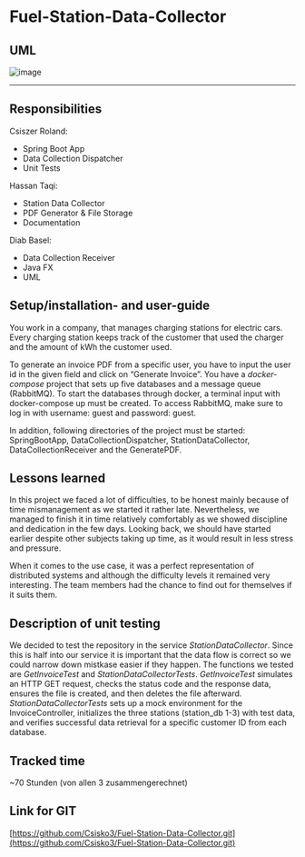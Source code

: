 # Fuel-Station-Data-Collector

## UML

![image](https://github.com/Csisko3/Fuel-Station-Data-Collector/assets/131276424/7471d3aa-6cc8-4908-99d8-cbb12f1a94af)
___

## Responsibilities

Csiszer Roland:

- Spring Boot App
- Data Collection Dispatcher
- Unit Tests

Hassan Taqi:

- Station Data Collector
- PDF Generator & File Storage
- Documentation

Diab Basel:

- Data Collection Receiver
- Java FX
- UML

## Setup/installation- and user-guide

You work in a company, that manages charging stations for electric cars. Every charging station keeps track of the customer that used the charger and the amount of kWh the customer used.

To generate an invoice PDF from a specific user, you have to input the user id in the given field and click on “Generate Invoice”. You have a *docker-compose* project that sets up five databases and a message queue (RabbitMQ). To start the databases through docker, a terminal input with docker-compose up must be created. To access RabbitMQ, make sure to log in with username: guest and password: guest.

In addition, following directories of the project must be started: SpringBootApp, DataCollectionDispatcher, StationDataCollector, DataCollectionReceiver and the GeneratePDF.

## Lessons learned

In this project we faced a lot of difficulties, to be honest mainly because of time mismanagement as we started it rather late. Nevertheless, we managed to finish it in time relatively comfortably as we showed discipline and dedication in the few days.  Looking back, we should have started earlier despite other subjects taking up time, as it would result in less stress and pressure.

When it comes to the use case, it was a perfect representation of distributed systems and although the difficulty levels it remained very interesting. The team members had the chance to find out for themselves if it suits them.

## Description of unit testing

We decided to test the repository in the service _StationDataCollector_. Since this is half into our service it is important that the data flow is correct so we could narrow down mistkase easier if they happen.
The functions we tested are _GetInvoiceTest_ and _StationDataCollectorTests_.
_GetInvoiceTest_ simulates an HTTP GET request, checks the status code and the response data, ensures the file is created, and then deletes the file afterward. 
_StationDataCollectorTests_ sets up a mock environment for the InvoiceController, initializes the three stations (station_db 1-3) with test data, and verifies successful data retrieval for a specific customer ID from each database.

## **Tracked time**

~70 Stunden (von allen 3 zusammengerechnet)

## **Link for GIT**

[https://github.com/Csisko3/Fuel-Station-Data-Collector.git](https://github.com/Csisko3/Fuel-Station-Data-Collector.git)




